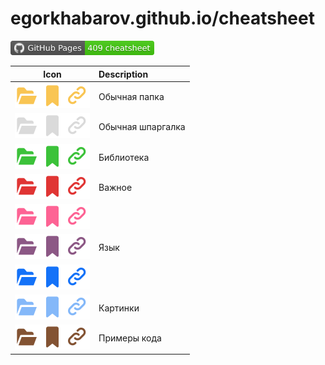 <h1>egorkhabarov.github.io/cheatsheet</h1>

<a href="https://github.com/EgorKhabarov/EgorKhabarov.github.io"><img alt="GitHub Pages badge" src="cheatsheet_resources/badge.svg" class="unselectable" style="height:1.667em;"/></a>

<table><thead><tr><th style="text-align: center;">Icon</th><th style="text-align: left;">Description</th></tr></thead><tbody>

<tr><td style="text-align: center;" class="unselectable"><img src="cheatsheet_resources/folders/yellow.svg" alt="folder_yellow" class="css_img_22x22px_em"
/><img src="cheatsheet_resources/tags/yellow.svg" alt="tag_yellow" class="css_img_22x22px_em"
/><img src="cheatsheet_resources/links/yellow.svg" alt="link_yellow" class="css_img_22x22px_em"
/></td><td style="text-align: left;">Обычная папка</td></tr>

<tr><td style="text-align: center;" class="unselectable"><img src="cheatsheet_resources/folders/white.svg" alt="folder_white" class="css_img_22x22px_em"
/><img src="cheatsheet_resources/tags/white.svg" alt="tag_white" class="css_img_22x22px_em"
/><img src="cheatsheet_resources/links/white.svg" alt="link_white" class="css_img_22x22px_em"
/></td><td style="text-align: left;">Обычная шпаргалка</td></tr>

<tr><td style="text-align: center;" class="unselectable"><img src="cheatsheet_resources/folders/green.svg" alt="folder_green" class="css_img_22x22px_em"
/><img src="cheatsheet_resources/tags/green.svg" alt="tag_green" class="css_img_22x22px_em"
/><img src="cheatsheet_resources/links/green.svg" alt="link_green" class="css_img_22x22px_em"
/></td><td style="text-align: left;">Библиотека</td></tr>

<tr><td style="text-align: center;" class="unselectable"><img src="cheatsheet_resources/folders/red.svg" alt="folder_red" class="css_img_22x22px_em"
/><img src="cheatsheet_resources/tags/red.svg" alt="tag_red" class="css_img_22x22px_em"
/><img src="cheatsheet_resources/links/red.svg" alt="link_red" class="css_img_22x22px_em"
/></td><td style="text-align: left;">Важное</td></tr>

<tr><td style="text-align: center;" class="unselectable"><img src="cheatsheet_resources/folders/pink.svg" alt="folder_pink" class="css_img_22x22px_em"
/><img src="cheatsheet_resources/tags/pink.svg" alt="tag_pink" class="css_img_22x22px_em"
/><img src="cheatsheet_resources/links/pink.svg" alt="link_pink" class="css_img_22x22px_em"
/></td><td style="text-align: left;"></td></tr>

<tr><td style="text-align: center;" class="unselectable"><img src="cheatsheet_resources/folders/violet.svg" alt="folder_violet" class="css_img_22x22px_em"
/><img src="cheatsheet_resources/tags/violet.svg" alt="tag_violet" class="css_img_22x22px_em"
/><img src="cheatsheet_resources/links/violet.svg" alt="link_violet" class="css_img_22x22px_em"
/></td><td style="text-align: left;">Язык</td></tr>

<tr><td style="text-align: center;" class="unselectable"><img src="cheatsheet_resources/folders/dblue.svg" alt="folder_dblue" class="css_img_22x22px_em"
/><img src="cheatsheet_resources/tags/dblue.svg" alt="tag_dblue" class="css_img_22x22px_em"
/><img src="cheatsheet_resources/links/dblue.svg" alt="link_dblue" class="css_img_22x22px_em"
/></td><td style="text-align: left;"></td></tr>

<tr><td style="text-align: center;" class="unselectable"><img src="cheatsheet_resources/folders/lblue.svg" alt="folder_lblue" class="css_img_22x22px_em"
/><img src="cheatsheet_resources/tags/lblue.svg" alt="tag_lblue" class="css_img_22x22px_em"
/><img src="cheatsheet_resources/links/lblue.svg" alt="link_lblue" class="css_img_22x22px_em"
/></td><td style="text-align: left;">Картинки</td></tr>

<tr><td style="text-align: center;" class="unselectable"><img src="cheatsheet_resources/folders/brown.svg" alt="folder_brown" class="css_img_22x22px_em"
/><img src="cheatsheet_resources/tags/brown.svg" alt="tag_brown" class="css_img_22x22px_em"
/><img src="cheatsheet_resources/links/brown.svg" alt="link_brown" class="css_img_22x22px_em"
/></td><td style="text-align: left;">Примеры кода</td></tr>

</tbody></table>
